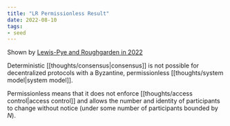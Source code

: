 ```yaml
---
title: "LR Permissionless Result"
date: 2022-08-10
tags:
- seed
---
```


Shown by [Lewis-Pye and Roughgarden in 2022](https://arxiv.org/pdf/2101.07095.pdf)

Deterministic [[thoughts/consensus|consensus]] is not possible for decentralized protocols with a Byzantine, permissionless [[thoughts/system model|system model]].

Permissionless means that it does not enforce [[thoughts/access control|access control]] and allows the number and identity of participants to change without notice (under some number of participants bounded by $N$).